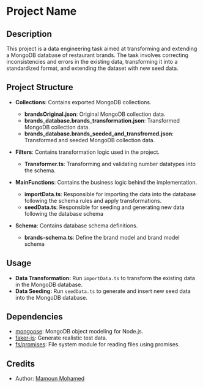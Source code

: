 # Project Name

## Description

This project is a data engineering task aimed at transforming and extending a MongoDB database of restaurant brands. The task involves correcting inconsistencies and errors in the existing data, transforming it into a standardized format, and extending the dataset with new seed data.

## Project Structure

- **Collections**: Contains exported MongoDB collections.
  - **brandsOriginal.json**: Original MongoDB collection data.
  - **brands_database.brands_transformation.json**: Transformed MongoDB collection data.
  - **brands_database.brands_seeded_and_transfromed.json**: Transformed and seeded MongoDB collection data.

- **Filters**: Contains transformation logic used in the project.
  - **Transformer.ts**: Transforming and validating number datatypes into the schema.

- **MainFunctions**: Contains the business logic behind the implementation.
   - **importData.ts**: Responsible for importing the data into the database following the schema rules and apply transformations.
   - **seedData.ts**: Responsible for seeding and generating new data following the database schema


- **Schema**: Contains database schema definitions.
  - **brands-schema.ts**: Define the brand model and brand model schema

## Usage

- **Data Transformation:** Run `importData.ts` to transform the existing data in the MongoDB database.
- **Data Seeding:** Run `seedData.ts` to generate and insert new seed data into the MongoDB database.

## Dependencies

- [mongoose](https://www.npmjs.com/package/mongoose): MongoDB object modeling for Node.js.
- [faker-js](https://www.npmjs.com/package/@faker-js/faker): Generate realistic test data.
- [fs/promises](https://nodejs.org/api/fs.html#fs_promises_example): File system module for reading files using promises.


## Credits

- Author: [Mamoun Mohamed](https://github.com/MamounMohamed)
